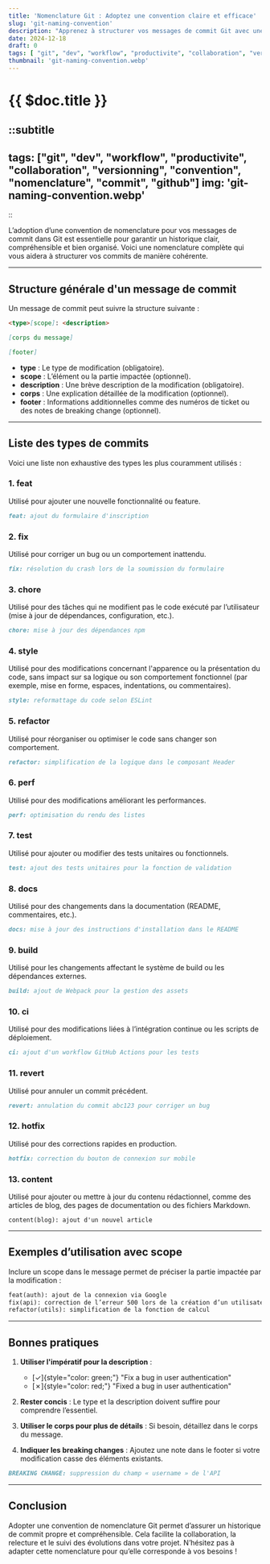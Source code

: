 ```yaml
---
title: 'Nomenclature Git : Adoptez une convention claire et efficace'
slug: 'git-naming-convention'
description: "Apprenez à structurer vos messages de commit Git avec une nomenclature claire et adaptée. Facilitez la collaboration et le suivi de projet."
date: 2024-12-18
draft: 0
tags: [ "git", "dev", "workflow", "productivite", "collaboration", "versionning", "convention", "nomenclature", "commit", "github" ]
thumbnail: 'git-naming-convention.webp'
---
```


# {{ $doc.title }}

::subtitle
---
tags: ["git", "dev", "workflow", "productivite", "collaboration", "versionning", "convention", "nomenclature", "commit", "github"]
img: 'git-naming-convention.webp'
---
::

L’adoption d’une convention de nomenclature pour vos messages de commit dans Git est essentielle pour garantir un
historique clair, compréhensible et bien organisé. Voici une nomenclature complète qui vous aidera à structurer vos
commits de manière cohérente.

---

## Structure générale d'un message de commit

Un message de commit peut suivre la structure suivante :

```md
<type>[scope]: <description>

[corps du message]

[footer]
```

- **type** : Le type de modification (obligatoire).
- **scope** : L’élément ou la partie impactée (optionnel).
- **description** : Une brève description de la modification (obligatoire).
- **corps** : Une explication détaillée de la modification (optionnel).
- **footer** : Informations additionnelles comme des numéros de ticket ou des notes de breaking change (optionnel).

---

## Liste des types de commits

Voici une liste non exhaustive des types les plus couramment utilisés :

### 1. **feat**

Utilisé pour ajouter une nouvelle fonctionnalité ou feature.

```md
feat: ajout du formulaire d'inscription
```

### 2. **fix**

Utilisé pour corriger un bug ou un comportement inattendu.

```md
fix: résolution du crash lors de la soumission du formulaire
```

### 3. **chore**

Utilisé pour des tâches qui ne modifient pas le code exécuté par l’utilisateur (mise à jour de dépendances,
configuration, etc.).

```md
chore: mise à jour des dépendances npm
```

### 4. **style**

Utilisé pour des modifications concernant l'apparence ou la présentation du code, sans impact sur sa logique ou son
comportement fonctionnel (par exemple, mise en forme, espaces, indentations, ou commentaires).

```md
style: reformattage du code selon ESLint
```

### 5. **refactor**

Utilisé pour réorganiser ou optimiser le code sans changer son comportement.

```md
refactor: simplification de la logique dans le composant Header
```

### 6. **perf**

Utilisé pour des modifications améliorant les performances.

```md
perf: optimisation du rendu des listes
```

### 7. **test**

Utilisé pour ajouter ou modifier des tests unitaires ou fonctionnels.

```md
test: ajout des tests unitaires pour la fonction de validation
```

### 8. **docs**

Utilisé pour des changements dans la documentation (README, commentaires, etc.).

```md
docs: mise à jour des instructions d'installation dans le README
```

### 9. **build**

Utilisé pour les changements affectant le système de build ou les dépendances externes.

```md
build: ajout de Webpack pour la gestion des assets
```

### 10. **ci**

Utilisé pour des modifications liées à l’intégration continue ou les scripts de déploiement.

```md
ci: ajout d'un workflow GitHub Actions pour les tests
```

### 11. **revert**

Utilisé pour annuler un commit précédent.

```md
revert: annulation du commit abc123 pour corriger un bug
```

### 12. **hotfix**

Utilisé pour des corrections rapides en production.

```md
hotfix: correction du bouton de connexion sur mobile
```

### 13. **content**
Utilisé pour ajouter ou mettre à jour du contenu rédactionnel, comme des articles de blog, des pages de documentation ou des fichiers Markdown.

```text
content(blog): ajout d'un nouvel article
```

---

## Exemples d’utilisation avec scope

Inclure un scope dans le message permet de préciser la partie impactée par la modification :

```md
feat(auth): ajout de la connexion via Google
fix(api): correction de l’erreur 500 lors de la création d’un utilisateur
refactor(utils): simplification de la fonction de calcul
```

---

## Bonnes pratiques

1. **Utiliser l'impératif pour la description** :
    - [✓]{style="color: green;"}  "Fix a bug in user authentication"
    - [✗]{style="color: red;"}  "Fixed a bug in user authentication"

2. **Rester concis** : Le type et la description doivent suffire pour comprendre l’essentiel.

3. **Utiliser le corps pour plus de détails** : Si besoin, détaillez dans le corps du message.

4. **Indiquer les breaking changes** : Ajoutez une note dans le footer si votre modification casse des éléments
   existants.

```md
BREAKING CHANGE: suppression du champ « username » de l'API
```

---

## Conclusion

Adopter une convention de nomenclature Git permet d’assurer un historique de commit propre et compréhensible. Cela
facilite la collaboration, la relecture et le suivi des évolutions dans votre projet. N’hésitez pas à adapter cette
nomenclature pour qu’elle corresponde à vos besoins !